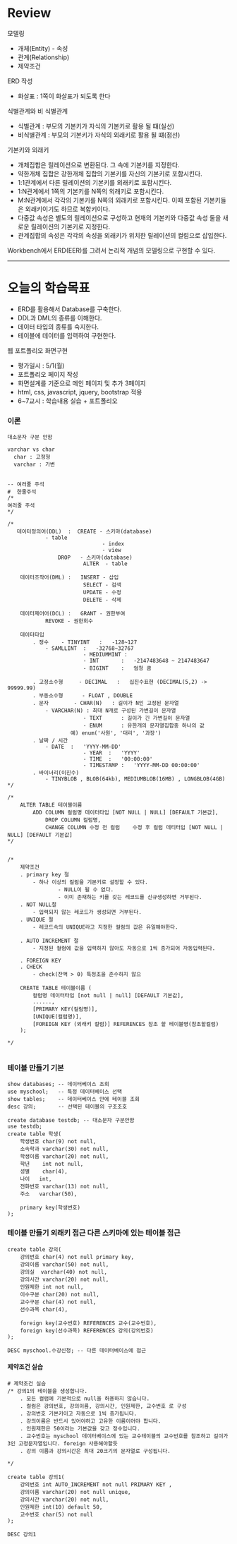 # Review
모델링
- 개체(Entity) - 속성
- 관계(Relationship)
- 제약조건

ERD 작성
- 화살표 : 1쪽이 화살표가 되도록 한다

식별관계와 비 식별관계
- 식별관계 : 부모의 기본키가 자식의 기본키로 활용 될 떄(실선)
- 비식별관계 : 부모의 기본키가 자식의 외래키로 활용 될 떄(점선)

기본키와 외래키
- 개체집합은 릴레이션으로 변환된다. 그 속에 기본키를 지정한다.
- 약한개체 집합은 강한개체 집합의 기본키를 자신의 기본키로 포함시킨다.
- 1:1관계에서 다른 릴레이션의 기본키를 외래키로 포함시킨다.
- 1:N관계에서 1쪽의 기본키를 N쪽의 외래키로 포함시킨다.
- M:N관계에서 각각의 기본키를 N쪽의 외래키로 포함시킨다. 이때 포함된 기본키들은 외래키이기도 하므로 복합키이다.
- 다중값 속성은 별도의 릴레이션으로 구성하고 현재의 기본키와 다중값 속성 둘을 새로운 릴레이션의 기본키로 지정한다.
- 관계집합의 속성은 각각의 속성을 외래키가 위치한 릴레이션의 컬럼으로 삽입한다.

Workbench에서 ERD(EER)를 그려서 논리적 개념의 모델링으로 구현할 수 있다.

-----------------------------------------------------------------------------------------------

# 오늘의 학습목표
- ERD를 활용해서 Database를 구축한다.
- DDL과 DML의 종류를 이해한다.
- 데이터 타입의 종류를 숙지한다.
- 테이블에 데이터를 입력하여 구현한다.


웹 포트폴리오 화면구현
- 평가일시 : 5/1(월)
- 포트폴리오 페이지 작성
- 화면설계를 기준으로 메인 페이지 및 추가 3페이지
- html, css, javascript, jquery, bootstrap 적용
- 6~7교시 : 학습내용 실습 + 포트폴리오


### 이론
```
대소문자 구분 안함

varchar vs char
  char : 고정형
  varchar : 가변


-- 여러줄 주석
#  한줄주석
/*
여러줄 주석
*/

/*
   데이터정의어(DDL)	:  CREATE - 스키마(database)
			- table
                              - index
                              - view
				DROP   - 스키마(database)
                        ALTER  - table
                        
    데이터조작어(DML)	:	INSERT - 삽입
						SELECT - 검색
                        UPDATE - 수정
                        DELETE - 삭제
		
    데이터제어어(DCL)	:	GRANT - 권한부여
			REVOKE - 권한회수
                        
	데이터타입
		. 정수	- TINYINT	:	-128~127
			- SAMLLINT	:	-32768~32767
                        - MEDIUMMINT : 
                        - INT		:	-2147483648 ~ 2147483647
                        - BIGINT	:	엄청 큼
                        
        . 고정소수형	    - DECIMAL	:	십진수표현 (DECIMAL(5,2) -> 99999.99)
        . 부동소수형      - FLOAT , DOUBLE
        . 문자		- CHAR(N) 	: 길이가 N인 고정된 문자열
			- VARCHAR(N) : 최대 N개로 구성된 가변길이 문자열
                        - TEXT		: 길이가 긴 가변길이 문자열
                        - ENUM		: 유한개의 문자열집합중 하나의 값
					예) enum('사원', '대리', '과장')
        . 날짜 / 시간
			- DATE 	:	'YYYY-MM-DD'
                        - YEAR	:	'YYYY'
                        - TIME	:	'00:00:00'
                        - TIMESTAMP	:	'YYYY-MM-DD 00:00:00'
        . 바이너리(이진수)
			- TINYBLOB , BLOB(64kb), MEDIUMBLOB(16MB) , LONGBLOB(4GB)
*/

/*
	ALTER TABLE 테이블이름
		ADD COLUMN 컬럼명 데이터타입 [NOT NULL | NULL] [DEFAULT 기본값],
        	DROP COLUMN 컬럼명,
       		CHANGE COLUMN 수정 전 컬럼    수정 후 컬럼 데티터입 [NOT NULL | NULL] [DEFAULT 기본값]
*/


/*
	제약조건
	. primary key 절
		- 하나 이상의 컬럼을 기본키로 설정할 수 있다.
                - NULL이 될 수 없다.
                - 이미 존재하는 키를 갖는 레코드를 신규생성하면 거부된다.
	. NOT NULL절
		- 입력되지 않는 레코드가 생성되면 거부된다.
	. UNIQUE 절
		- 레코드속의 UNIQUE라고 지정한 컬럼의 값은 유일해야한다.
		
	. AUTO INCREMENT 절
		- 지정된 컬럼에 값을 입력하지 않아도 자동으로 1씩 증가되어 자동입력된다.
		
	. FOREIGN KEY 
	. CHECK
		- check(잔액 > 0) 특정조을 준수하지 않으 

	CREATE TABLE 테이블이름 (
		컬럼명 데이터타입 [not null | null] [DEFAULT 기본값],
        ......,
        [PRIMARY KEY(컬럼명)],
        [UNIQUE(컬럼명)],
        [FOREIGN KEY (외래키 컬럼)] REFERENCES 참조 할 테이블명(참조할컬럼)
    );

*/


```


### 테이블 만들기 기본
```mysql
show databases; -- 데이터베이스 조회
use myschool;   -- 특정 데이터베이스 선택
show tables;    -- 데이터베이스 안에 테이블 조회
desc 강의;       -- 선택된 테이블의 구조조호

create database testdb; -- 대소문자 구분안함
use testdb;
create table 학생(
	학생번호 char(9) not null,
    소속학과 varchar(30) not null,
    학생이름 varchar(20) not null,
    학년	  int not null,
    성별	  char(4),
    나이   int,
    전화번호 varchar(13) not null,
    주소   varchar(50),
    
    primary key(학생번호)
);
```



### 테이블 만들기 외래키 접근 다른 스키마에 있는 테이블 접근
```mysql
create table 강의(
	강의번호 char(4) not null primary key,
    강의이름 varchar(50) not null,
    강의실  varchar(40) not null,
    강의시간 varchar(20) not null,
    인원제한 int not null,
    이수구분 char(20) not null,
    교수구분 char(4) not null,
    선수과목 char(4),
    
    foreign key(교수번호) REFERENCES 교수(교수번호),
    foreign key(선수과목) REFERENCES 강의(강의번호)
);

DESC myschool.수강신청; -- 다른 데이터베이스에 접근
```


#### 제약조건 실습
```mysql
# 제약조건 실습
/* 강의1의 테이블을 생성합니다.
	. 모든 컬럼에 기본적으로 null을 허용하지 않습니다.
	. 컬럼은 강의번호, 강의이름, 강의시간, 인원제한, 교수번호 로 구성
    . 강의번호 기본키이고 자동으로 1씩 증가됩니다.
    . 강의이름은 반드시 있어야하고 고유한 이름이어야 합니다.
    . 인원제한은 50이라는 기본값을 갖고 정수입니다.
    . 교수번호는 myschool 데이터베이스에 있는 교수테이블의 교수번호를 참조하고 길이가 3인 고정문자열입니다. foreign 사용해야할듯
    . 강의 이름과 강의시간은 최대 20크기의 문자열로 구성됩니다.
    
*/ 

create table 강의1(
	강의번호 int AUTO_INCREMENT not null PRIMARY KEY ,
    강의이름 varchar(20) not null unique,
    강의시간 varchar(20) not null,
    인원제한 int(10) default 50,
    교수번호 char(5) not null
);

DESC 강의1
```
